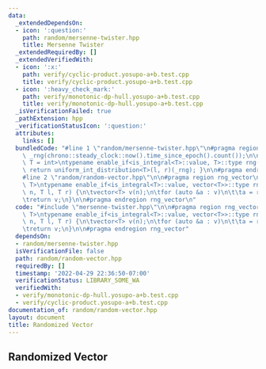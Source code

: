 ```yaml
---
data:
  _extendedDependsOn:
  - icon: ':question:'
    path: random/mersenne-twister.hpp
    title: Mersenne Twister
  _extendedRequiredBy: []
  _extendedVerifiedWith:
  - icon: ':x:'
    path: verify/cyclic-product.yosupo-a+b.test.cpp
    title: verify/cyclic-product.yosupo-a+b.test.cpp
  - icon: ':heavy_check_mark:'
    path: verify/monotonic-dp-hull.yosupo-a+b.test.cpp
    title: verify/monotonic-dp-hull.yosupo-a+b.test.cpp
  _isVerificationFailed: true
  _pathExtension: hpp
  _verificationStatusIcon: ':question:'
  attributes:
    links: []
  bundledCode: "#line 1 \"random/mersenne-twister.hpp\"\n#pragma region rng\n\nmt19937\
    \ _rng(chrono::steady_clock::now().time_since_epoch().count());\n\ntemplate<typename\
    \ T = int>\ntypename enable_if<is_integral<T>::value, T>::type rng(T l, T r) {\
    \ return uniform_int_distribution<T>(l, r)(_rng); }\n\n#pragma endregion rng\n\
    #line 2 \"random/random-vector.hpp\"\n\n#pragma region rng_vector\n\ntemplate<typename\
    \ T>\ntypename enable_if<is_integral<T>::value, vector<T>>::type rng_vector(int\
    \ n, T l, T r) {\n\tvector<T> v(n);\n\tfor (auto &a : v)\n\t\ta = rng(l, r);\n\
    \treturn v;\n}\n\n#pragma endregion rng_vector\n"
  code: "#include \"mersenne-twister.hpp\"\n\n#pragma region rng_vector\n\ntemplate<typename\
    \ T>\ntypename enable_if<is_integral<T>::value, vector<T>>::type rng_vector(int\
    \ n, T l, T r) {\n\tvector<T> v(n);\n\tfor (auto &a : v)\n\t\ta = rng(l, r);\n\
    \treturn v;\n}\n\n#pragma endregion rng_vector"
  dependsOn:
  - random/mersenne-twister.hpp
  isVerificationFile: false
  path: random/random-vector.hpp
  requiredBy: []
  timestamp: '2022-04-29 22:36:50-07:00'
  verificationStatus: LIBRARY_SOME_WA
  verifiedWith:
  - verify/monotonic-dp-hull.yosupo-a+b.test.cpp
  - verify/cyclic-product.yosupo-a+b.test.cpp
documentation_of: random/random-vector.hpp
layout: document
title: Randomized Vector
---
```


## Randomized Vector